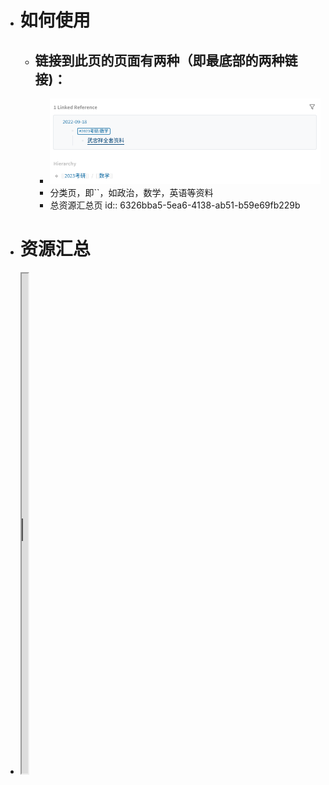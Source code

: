 - # 如何使用
	- ## 链接到此页的页面有两种（即最底部的两种链接)：
		- ![image.png](../assets/image_1663483215878_0.png)
		- 分类页，即``，如政治，数学，英语等资料
		- 总资源汇总页
		  id:: 6326bba5-5ea6-4138-ab51-b59e69fb229b
- # 资源汇总
- <iframe src="https://www.kdocs.cn/l/caeAtwilgTMz?su=n9gnlo" width="10"height="800"></iframe>